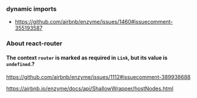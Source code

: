 ### dynamic imports
- https://github.com/airbnb/enzyme/issues/1460#issuecomment-355193587

### About react-router
#### The context `router` is marked as required in `Link`, but its value is `undefined`.?
https://github.com/airbnb/enzyme/issues/1112#issuecomment-389938688

https://airbnb.io/enzyme/docs/api/ShallowWrapper/hostNodes.html
